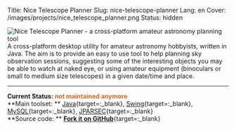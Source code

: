 Title: Nice Telescope Planner
Slug: nice-telescope-planner
Lang: en
Cover: /images/projects/nice_telescope_planner.png
Status: hidden


![Nice Telescope Planner - a cross-platform amateur astronomy planning
tool]({static}/images/projects/nice_telescope_planner.png)
A cross-platform desktop utility for amateur astronomy hobbyists, written in Java. The aim is to provide an easy to use tool to help planning sky observation sessions, suggesting some of the interesting objects you may be able to watch at naked eye, or using amateur equipment (binoculars or small to medium size telescopes) in a given date/time and place.


____

**Current Status: <span style="color:chocolate">not maintained anymore</span>**  
**Main toolset: ** [Java](https://www.java.com){target=:_blank}, [Swing](https://docs.oracle.com/javase/8/docs/technotes/guides/swing/){target=:_blank}, [MySQL](https://www.mysql.com/){target=:_blank}, [JPARSEC](http://conga.oan.es/~alonso/jparsec/doc/index.html){target=:_blank}  
**Source code: ** [**Fork it on GitHub**](https://github.com/victordomingos/NiceTelescopePlanner){target=:_blank}

